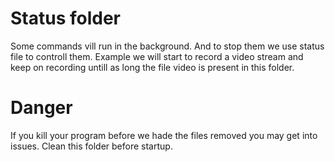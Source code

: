 # Status folder

Some commands vill run in the background. And to stop them we use status file to controll them.
Example we will start to record a video stream and keep on recording untill as long the file video is present in this folder.


# Danger
If you kill your program before we hade the files removed you may get into issues.
Clean this folder before startup.


